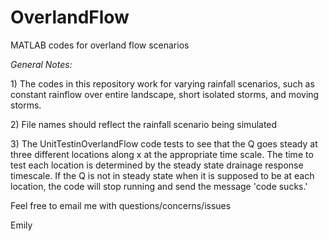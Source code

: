 # OverlandFlow
MATLAB codes for overland flow scenarios

<em>General Notes:</em>
<p>1) The codes in this repository work for varying rainfall scenarios, such as constant rainflow over entire landscape, short isolated storms, and moving storms.
<p>2) File names should reflect the rainfall scenario being simulated </p>
<p>3) The UnitTestinOverlandFlow code tests to see that the Q goes steady at three different locations along x at the appropriate time scale. The time to test each location is determined by the steady state drainage response timescale. If the Q is not in steady state when it is supposed to be at each location, the code will stop running and send the message 'code sucks.'</p>

<p>Feel free to email me with questions/concerns/issues</p>
<p>Emily</p>
